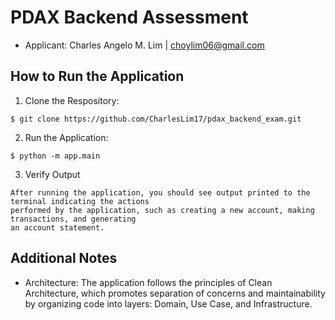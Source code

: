 # PDAX Backend Assessment
- Applicant: Charles Angelo M. Lim | choylim06@gmail.com

## How to Run the Application

1. Clone the Respository:
```
$ git clone https://github.com/CharlesLim17/pdax_backend_exam.git
```

2. Run the Application:
```
$ python -m app.main
```

3. Verify Output
```
After running the application, you should see output printed to the terminal indicating the actions
performed by the application, such as creating a new account, making transactions, and generating 
an account statement.
```

## Additional Notes
- Architecture: The application follows the principles of Clean Architecture, which promotes separation of concerns and maintainability by organizing code into layers: Domain, Use Case, and Infrastructure.
